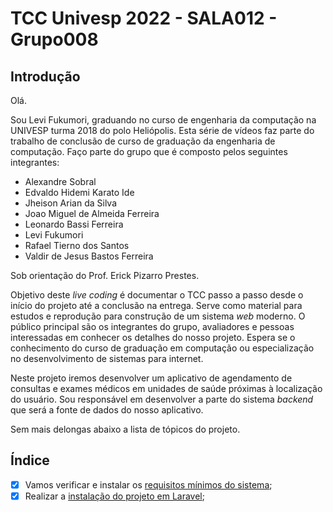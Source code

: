 # TCC Univesp 2022 - SALA012 - Grupo008

## Introdução

Olá.

Sou Levi Fukumori, graduando no curso de engenharia da computação na UNIVESP
turma 2018 do polo Heliópolis. Esta série de vídeos faz parte do trabalho de
conclusão de curso de graduação da engenharia de computação. Faço parte do
grupo que é composto pelos seguintes integrantes:

- Alexandre Sobral
- Edvaldo Hidemi Karato Ide
- Jheison Arian da Silva
- Joao Miguel de Almeida Ferreira
- Leonardo Bassi Ferreira
- Levi Fukumori
- Rafael Tierno dos Santos
- Valdir de Jesus Bastos Ferreira

Sob orientação do Prof. Erick Pizarro Prestes.

Objetivo deste *live coding* é documentar o TCC passo a passo desde o início do
projeto até a conclusão na entrega. Serve como material para estudos e
reprodução para construção de um sistema *web* moderno.
O público principal são os integrantes do grupo, avaliadores e pessoas
interessadas em conhecer os detalhes do nosso projeto. Espera se o conhecimento
do curso de graduação em computação ou especialização no desenvolvimento de
sistemas para internet.

Neste projeto iremos desenvolver um aplicativo de agendamento de consultas e
exames médicos em unidades de saúde próximas à localização do usuário. Sou
responsável em desenvolver a parte do sistema *backend* que será a fonte de
dados do nosso aplicativo.

Sem mais delongas abaixo a lista de tópicos do projeto.

## Índice

- [x] Vamos verificar e instalar os [requisitos mínimos do sistema](./requisitos-do-sistema.md);
- [x] Realizar a [instalação do projeto em Laravel](./instalacao-do-projeto-em-laravel.md);
